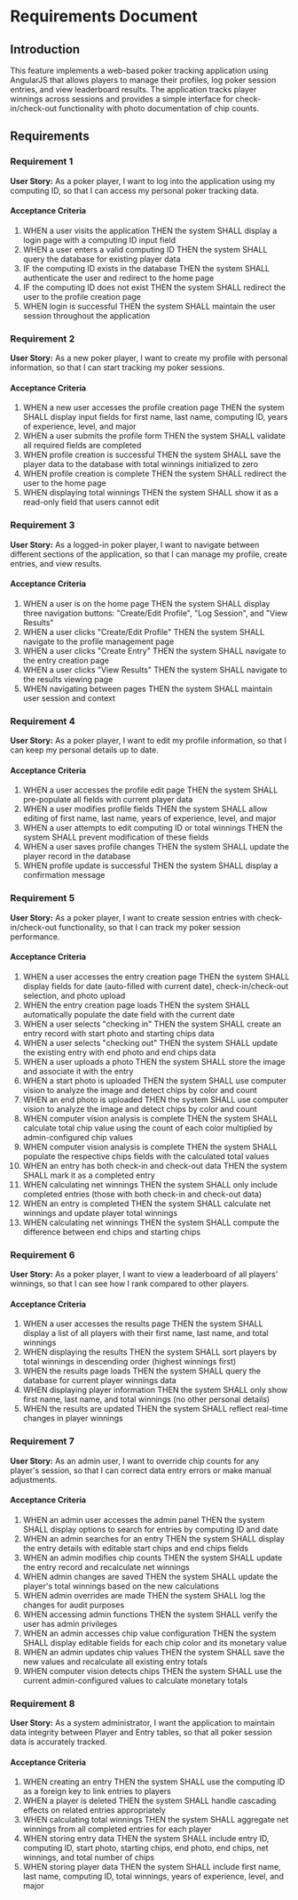 # Requirements Document

## Introduction

This feature implements a web-based poker tracking application using AngularJS that allows players to manage their profiles, log poker session entries, and view leaderboard results. The application tracks player winnings across sessions and provides a simple interface for check-in/check-out functionality with photo documentation of chip counts.

## Requirements

### Requirement 1

**User Story:** As a poker player, I want to log into the application using my computing ID, so that I can access my personal poker tracking data.

#### Acceptance Criteria

1. WHEN a user visits the application THEN the system SHALL display a login page with a computing ID input field
2. WHEN a user enters a valid computing ID THEN the system SHALL query the database for existing player data
3. IF the computing ID exists in the database THEN the system SHALL authenticate the user and redirect to the home page
4. IF the computing ID does not exist THEN the system SHALL redirect the user to the profile creation page
5. WHEN login is successful THEN the system SHALL maintain the user session throughout the application

### Requirement 2

**User Story:** As a new poker player, I want to create my profile with personal information, so that I can start tracking my poker sessions.

#### Acceptance Criteria

1. WHEN a new user accesses the profile creation page THEN the system SHALL display input fields for first name, last name, computing ID, years of experience, level, and major
2. WHEN a user submits the profile form THEN the system SHALL validate all required fields are completed
3. WHEN profile creation is successful THEN the system SHALL save the player data to the database with total winnings initialized to zero
4. WHEN profile creation is complete THEN the system SHALL redirect the user to the home page
5. WHEN displaying total winnings THEN the system SHALL show it as a read-only field that users cannot edit

### Requirement 3

**User Story:** As a logged-in poker player, I want to navigate between different sections of the application, so that I can manage my profile, create entries, and view results.

#### Acceptance Criteria

1. WHEN a user is on the home page THEN the system SHALL display three navigation buttons: "Create/Edit Profile", "Log Session", and "View Results"
2. WHEN a user clicks "Create/Edit Profile" THEN the system SHALL navigate to the profile management page
3. WHEN a user clicks "Create Entry" THEN the system SHALL navigate to the entry creation page
4. WHEN a user clicks "View Results" THEN the system SHALL navigate to the results viewing page
5. WHEN navigating between pages THEN the system SHALL maintain user session and context

### Requirement 4

**User Story:** As a poker player, I want to edit my profile information, so that I can keep my personal details up to date.

#### Acceptance Criteria

1. WHEN a user accesses the profile edit page THEN the system SHALL pre-populate all fields with current player data
2. WHEN a user modifies profile fields THEN the system SHALL allow editing of first name, last name, years of experience, level, and major
3. WHEN a user attempts to edit computing ID or total winnings THEN the system SHALL prevent modification of these fields
4. WHEN a user saves profile changes THEN the system SHALL update the player record in the database
5. WHEN profile update is successful THEN the system SHALL display a confirmation message

### Requirement 5

**User Story:** As a poker player, I want to create session entries with check-in/check-out functionality, so that I can track my poker session performance.

#### Acceptance Criteria

1. WHEN a user accesses the entry creation page THEN the system SHALL display fields for date (auto-filled with current date), check-in/check-out selection, and photo upload
2. WHEN the entry creation page loads THEN the system SHALL automatically populate the date field with the current date
3. WHEN a user selects "checking in" THEN the system SHALL create an entry record with start photo and starting chips data
4. WHEN a user selects "checking out" THEN the system SHALL update the existing entry with end photo and end chips data
5. WHEN a user uploads a photo THEN the system SHALL store the image and associate it with the entry
6. WHEN a start photo is uploaded THEN the system SHALL use computer vision to analyze the image and detect chips by color and count
7. WHEN an end photo is uploaded THEN the system SHALL use computer vision to analyze the image and detect chips by color and count
8. WHEN computer vision analysis is complete THEN the system SHALL calculate total chip value using the count of each color multiplied by admin-configured chip values
9. WHEN computer vision analysis is complete THEN the system SHALL populate the respective chips fields with the calculated total values
9. WHEN an entry has both check-in and check-out data THEN the system SHALL mark it as a completed entry
10. WHEN calculating net winnings THEN the system SHALL only include completed entries (those with both check-in and check-out data)
11. WHEN an entry is completed THEN the system SHALL calculate net winnings and update player total winnings
12. WHEN calculating net winnings THEN the system SHALL compute the difference between end chips and starting chips

### Requirement 6

**User Story:** As a poker player, I want to view a leaderboard of all players' winnings, so that I can see how I rank compared to other players.

#### Acceptance Criteria

1. WHEN a user accesses the results page THEN the system SHALL display a list of all players with their first name, last name, and total winnings
2. WHEN displaying the results THEN the system SHALL sort players by total winnings in descending order (highest winnings first)
3. WHEN the results page loads THEN the system SHALL query the database for current player winnings data
4. WHEN displaying player information THEN the system SHALL only show first name, last name, and total winnings (no other personal details)
5. WHEN the results are updated THEN the system SHALL reflect real-time changes in player winnings

### Requirement 7

**User Story:** As an admin user, I want to override chip counts for any player's session, so that I can correct data entry errors or make manual adjustments.

#### Acceptance Criteria

1. WHEN an admin user accesses the admin panel THEN the system SHALL display options to search for entries by computing ID and date
2. WHEN an admin searches for an entry THEN the system SHALL display the entry details with editable start chips and end chips fields
3. WHEN an admin modifies chip counts THEN the system SHALL update the entry record and recalculate net winnings
4. WHEN admin changes are saved THEN the system SHALL update the player's total winnings based on the new calculations
5. WHEN admin overrides are made THEN the system SHALL log the changes for audit purposes
6. WHEN accessing admin functions THEN the system SHALL verify the user has admin privileges
7. WHEN an admin accesses chip value configuration THEN the system SHALL display editable fields for each chip color and its monetary value
8. WHEN an admin updates chip values THEN the system SHALL save the new values and recalculate all existing entry totals
9. WHEN computer vision detects chips THEN the system SHALL use the current admin-configured values to calculate monetary totals

### Requirement 8

**User Story:** As a system administrator, I want the application to maintain data integrity between Player and Entry tables, so that all poker session data is accurately tracked.

#### Acceptance Criteria

1. WHEN creating an entry THEN the system SHALL use the computing ID as a foreign key to link entries to players
2. WHEN a player is deleted THEN the system SHALL handle cascading effects on related entries appropriately
3. WHEN calculating total winnings THEN the system SHALL aggregate net winnings from all completed entries for each player
4. WHEN storing entry data THEN the system SHALL include entry ID, computing ID, start photo, starting chips, end photo, end chips, net winnings, and total number of chips
5. WHEN storing player data THEN the system SHALL include first name, last name, computing ID, total winnings, years of experience, level, and major